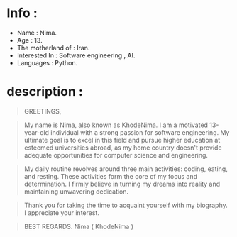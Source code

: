 # Info :

- Name : Nima.
- Age : 13.
- The motherland of : Iran.
- Interested In : Software engineering , AI.
- Languages : Python.


# description :


> GREETINGS,

> My name is Nima, also known as KhodeNima. I am a motivated 13-year-old individual with a strong passion for software engineering. My ultimate goal is to excel in this field and pursue  higher education at esteemed universities abroad, as my home country doesn't provide adequate opportunities for computer science and engineering.

> My daily routine revolves around three main activities: coding, eating, and resting. These activities form the core of my focus and determination. I firmly believe in turning my dreams  into reality and maintaining unwavering dedication.

> Thank you for taking the time to acquaint yourself with my biography. I appreciate your interest.

> BEST REGARDS.
> Nima ( KhodeNima )

